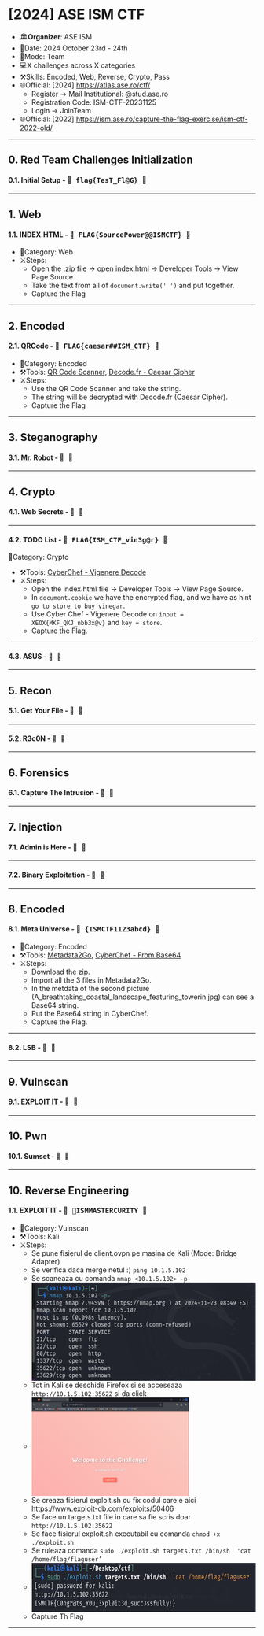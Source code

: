 # [2024] ASE ISM CTF
- 🏛️𝐎𝐫𝐠𝐚𝐧𝐢𝐳𝐞𝐫: ASE ISM
- 📅Date: 2024 October 23rd - 24th
- 💪Mode: Team
- 💻X challenges across X categories
- ⚒️Skills: Encoded, Web, Reverse, Crypto, Pass
- 🌐Official: [2024] https://atlas.ase.ro/ctf/
	- Register -> Mail Institutional: @stud.ase.ro
	- Registration Code: ISM-CTF-20231125
	- Login -> JoinTeam
- 🌐Official: [2022] https://ism.ase.ro/capture-the-flag-exercise/ism-ctf-2022-old/
---

## 0. Red Team Challenges Initialization
#### 0.1. Initial Setup - 🚩<kbd> flag{TesT_Fl@G} </kbd>🚩
---

## 1. Web
#### 1.1. INDEX.HTML - 🚩<kbd> FLAG{SourcePower@@ISMCTF} </kbd>🚩
- 📂Category: Web
- ⚔️Steps:
  	- Open the .zip file -> open index.html -> Developer Tools -> View Page Source
  	- Take the text from all of `document.write(' ')` and put together.
  	- Capture the Flag
---

## 2. Encoded
#### 2.1. QRCode - 🚩<kbd> FLAG{caesar##ISM_CTF} </kbd>🚩
- 📂Category: Encoded
- ⚒️Tools: [QR Code Scanner](https://webqr.com), [Decode.fr - Caesar Cipher](https://www.dcode.fr/caesar-cipher)
- ⚔️Steps:
  	- Use the QR Code Scanner and take the string.
  	- The string will be decrypted with Decode.fr (Caesar Cipher).
  	- Capture the Flag
---

## 3. Steganography
#### 3.1. Mr. Robot - 🚩<kbd>  </kbd>🚩
---

## 4. Crypto
#### 4.1. Web Secrets - 🚩<kbd>  </kbd>🚩
---
#### 4.2. TODO List - 🚩<kbd> FLAG{ISM_CTF_vin3g@r} </kbd>🚩
 📂Category: Crypto
- ⚒️Tools: [CyberChef - Vigenere Decode](https://webqr.com)
- ⚔️Steps:
  	- Open the index.html file -> Developer Tools -> View Page Source.
  	- In `document.cookie` we have the encrypted flag, and we have as hint `go to store to buy vinegar`.
  	- Use Cyber Chef - Vigenere Decode on `input = XEOX{MKF_QKJ_nbb3x@v}` and `key = store`.
  	- Capture the Flag.
---
#### 4.3. ASUS - 🚩<kbd>  </kbd>🚩
---

## 5. Recon
#### 5.1. Get Your File - 🚩<kbd>  </kbd>🚩
---
#### 5.2. R3c0N - 🚩<kbd>  </kbd>🚩
---

## 6. Forensics
#### 6.1. Capture The Intrusion - 🚩<kbd>  </kbd>🚩
---

## 7. Injection
#### 7.1. Admin is Here - 🚩<kbd>  </kbd>🚩
---
#### 7.2. Binary Exploitation - 🚩<kbd>  </kbd>🚩
---

## 8. Encoded
#### 8.1. Meta Universe - 🚩<kbd> {ISMCTF1123abcd} </kbd>🚩
- 📂Category: Encoded
- ⚒️Tools: [Metadata2Go](https://www.metadata2go.com), [CyberChef - From Base64](https://cyberchef.org/#recipe=From_Base64('A-Za-z0-9%2B/%3D',true,false)&input=ZTBsVFRVTlVSakV4TWpOaFltTmtmUT09)
- ⚔️Steps:
  	- Download the zip.
  	- Import all the 3 files in Metadata2Go.
  	- In the metdata of the second picture (A_breathtaking_coastal_landscape_featuring_towerin.jpg) can see a Base64 string.
  	- Put the Base64 string in CyberChef.
  	- Capture the Flag.
---
#### 8.2. LSB - 🚩<kbd>  </kbd>🚩
---

## 9. Vulnscan
#### 9.1. EXPLOIT IT - 🚩<kbd>  </kbd>🚩
---

## 10. Pwn
#### 10.1. Sumset - 🚩<kbd>  </kbd>🚩
---
## 10. Reverse Engineering

#### 1.1. EXPLOIT IT - 🚩<kbd> 🚩ISMMASTERCURITY </kbd>🚩
- 📂Category: Vulnscan
- ⚒️Tools: Kali
- ⚔️Steps:
  	- Se pune fisierul de client.ovpn pe masina de Kali (Mode: Bridge Adapter)
  	- Se verifica daca merge netul :) `ping 10.1.5.102`
  	- Se scaneaza cu comanda  `nmap <10.1.5.102> -p-` <br>
  	  <img src = "https://github.com/Adriana-Giol/CTF-WriteUps/blob/main/%5B2024%5D%20ASE%20ISM%20CTF/Images/Exploit%20It-1.png" width = "auto" height="200px" align = "center"/> 
  	- Tot in Kali se deschide Firefox si se acceseaza `http://10.1.5.102:35622` si da click
  	-   <img src = "https://github.com/Adriana-Giol/CTF-WriteUps/blob/main/%5B2024%5D%20ASE%20ISM%20CTF/Images/Exploit%20It-2.png" width = "auto" height="200px" align = "center"/> 
  	- Se creaza fisierul exploit.sh cu fix codul care e aici https://www.exploit-db.com/exploits/50406
  	- Se face un targets.txt file in care sa fie scris doar  `http://10.1.5.102:35622`
  	- Se face fisierul exploit.sh executabil cu comanda `chmod +x ./exploit.sh`
  	- Se ruleaza comanda `sudo ./exploit.sh targets.txt /bin/sh  'cat /home/flag/flaguser’`
  	-   <img src = "https://github.com/Adriana-Giol/CTF-WriteUps/blob/main/%5B2024%5D%20ASE%20ISM%20CTF/Images/Exploit%20It-3.png" width = "auto" height="100px" align = "center"/> 
  	- Capture Th Flag
---

